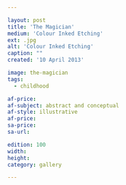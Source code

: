 ```yaml
---

layout: post
title: 'The Magician'
medium: 'Colour Inked Etching'
ext: .jpg
alt: 'Colour Inked Etching'
caption: ""
created: '10 April 2013'

image: the-magician
tags:
  - childhood

af-price:
af-subject: abstract and conceptual
af-style: illustrative
af-price:
sa-price:
sa-url:

edition: 100
width:
height:
category: gallery

---
```

